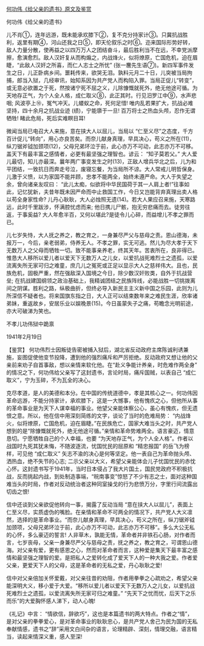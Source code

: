 [何功伟《给父亲的遗书》原文及鉴赏](https://www.vrrw.net/wx/10276.html)

何功伟《给父亲的遗书》

儿不肖①，连年远游，既未能承欢膝下②，复不克分持家计③。只冀抗战胜利，返里有期④，河山还我之日⑤，即天伦叙乐之时⑥。迩来国际形势好转，敌人力量分散，使再益之以四万万人之团结奋斗，最后胜利当不在远，不幸党派摩擦，愈演愈烈。敌人汉奸复从而构煽之，内战烽火，似将燎原，亡国危机，迫在眉睫，“此敌人汉奸之所喜，而仁人志士之所忧” (张一麐先生语⑦)。新四军事件发生之日，儿正卧病乡间。噩耗传来，欲哭无泪。孰料元月二十日，儿突被当局拘捕，郎当入狱，几经审讯，始知系因为共产党人而构陷入罪。当局正促儿“转变”，或无意必欲置之于死，然按诸宁死不屈之义，儿除慷慨就死外，绝无他途可循。为天地存正气，为个人全人格，成仁取义⑧，此正其时。行见汨罗江中⑨，水声悲咽; 风波亭上⑩，冤气冲天。儿蝼蚁之命，死何足惜! 唯内乱若果扩大，抗战必难坚持，四十余月之抗战业迹 (绩)，宁能隳于一旦! 百万将士之热血头颅，忍作无谓牺牲! 睹此危局，死后实难瞑目耳!

微闻当局已电召大人来施，意在挟大人以屈儿，当局以 “仁至义尽”之态度，千方百计促儿“转向”，用心亦良苦矣。而奈儿献身真理，早具决心，苟义之所在(11)，纵刀锯斧钺加颈项(12)，父母兄弟环泣于前，此心亦万不可动，此志亦万不可移。盖天下有最丰富之感情者，必更有最坚强之理智也。谚云： “知子莫若父。” 大人爱儿最切，知儿亦最深。曩年两广事变发生之时(13)，正敌人增兵华北之后，儿为和平团结，一致抗日而奔走号泣，废寝忘餐，为当局所不谅。大人常戒儿明哲保身。儿激于义愤，以为家国不能并顾，忠孝不能两全，始终未遵严命。大人于失望之余，曾向诸亲友叹曰： “此儿太痴，似欲将中华民国荷于其一人肩上者!”往事如此，记忆犹新，夫昔年既未因严命而中止救国工作，今日又岂能背弃真理出卖人格以苟全身家性命? 儿丹心耿耿，大人必烛照无遗(14)。若大人果应召来施，天寒路远，此时千里跋涉，怀满腔忧虑而来; 他日携儿尸骸，抱无穷悲痛而去。徒劳往返，于事奚益? 大人年愈半百，又何以堪此?是徒令儿心碎，而益增儿不孝之罪而已。

儿七岁失恃，大人抚之养之，教之育之，一身兼尽严父与慈母之责。恩山德海，未报万一，今后，亲老弱弟，侍养无人。不孝之罪，实无可逃。然儿为尽大孝于天下无数万人之父母而牺牲一切。致不能事亲养老，终其天年。苦衷所在，良非得已。惟恳大人移所以爱儿者以爱天下无数万人之儿女，以爱抗战死难烈士之遗孤，以爱流离失所无家可归之难童，庶几儿之冤死或正足以显示大人之慈祥伟大。且也，民族危机，固极严重，然在强敌深入国境之今日，除少数汉奸败类，自外于抗战营垒; 在抗战建国纲领之政治基础上，我精诚团结之民族阵线，必能战胜一切挑拨离间之阴谋。胜利之路，纵极曲折，但终必导入新民主主义新中国之乐园，此则为儿所深信不疑者也。将来国旗东指之日，大人正可以结束数年来之难民生涯，欣率诸弟妹，重返故乡，安居乐业以娱晚景(15)。今日虽蒙失子之痛，苟瞻念光明前途，亦大可破涕为笑也。

不孝儿功伟狱中跪禀

1941年2月19日



【鉴赏】 何功伟烈士因叛徒告密被捕入狱后，湖北省反动政府主席陈诚利诱兼施，妄图促使他变节投降，遭到他的强烈痛斥和严厉拒绝。反动政府又想让他的父亲前来劝子自首事敌，想以亲情来软化他。在“赴义争能计养亲，时危难作两全身” 的情况之下，何功伟给父亲写了这封遗书，言论时局，痛斥国贼，以表自己 “成仁取义”，宁为玉碎，不为瓦全的决心。

克尽孝道，是人的美德和本分。在中国的传统道德中，孝是其核心之一。何功伟因革命远游，不能分持家计，承欢膝下，这是一大憾事，他有愧疚之心，但他所从事的革命事业是为天下人谋幸福的事业。他望父亲能体察公心，虽心有愧疚，但无遗恨之意。所以，他在信中用深刻简练的文字，谈论了当时的危难局势： “内战烽火，似将燎原，亡国危机，迫在眉睫。”在民族危亡，国家大难当头之时，共产党人想到的是“除慷慨就死外，绝无他途可循。”亲情和革命势难两全。语言豪迈，情意恳切。宁愿牺牲自己的个人幸福，也要 “为天地存正气，为个人全人格”。作者以战国时九死其犹未悔，不随波逐流，忧国忧民的屈原和 “精忠报国” 的岳飞为榜样，可见他 “成仁取义” 矢志不渝的决心是何等坚定。他一表自己为革命抛头颅、洒热血，绝不失节的心志; 二示父亲以大义，希望父亲能体会儿子忧国忧民的赤忱心怀。这封遗书写于1941年，当时日本侵占了我大片国土，国民党政府不积极抗战，反而挑起内战，到处制造事端，“皖南事变”惊怒了不少有志之士，面对这种国难当头的时局，作者对反动统治者这种同室操戈的行为悲愤万分，字里行间流露出切齿之恨!

信中还谈到父亲欲促他转向一事，揭露了反动当局 “意在挟大人以屈儿”，表面上仁至义尽，实质虚伪的嘴脸。在亲情和革命不可两全的情况下，共产党人大义凛然，选择的是革命事业。“而奈儿献身真理，早具决心，苟义之所在，纵刀锯斧钺加颈项，父母兄弟环泣于前，此心亦万不可动，此志亦万不可移”。多么大公无私的心怀，多么豪迈的誓言! 人非草木，孰能无情，革命者并非铁石心肠，对作者而言，七岁丧母，父亲一身兼尽严父与慈母之责，抚之养之，教之育之，可谓恩山德海。对父亲有爱，更有感恩之心，然而对革命者而言，这种爱是集天下最丰富之感情和最坚强之理智的爱。是把私人之爱转化成了爱天下人的一种大我之爱。作者爱父亲，更爱天下人的父母，这是革命者的无私之爱，丹心耿耿之爱!

信中对父亲倍加关怀爱戴，对父亲往昔的劝阻，作者用拳拳之心疏劝之，希望父亲能深明大义，移小爱于大爱。“移所以爱儿者以爱天下无数万人之儿女，以爱抗战死难烈士之遗孤，以爱流离失所无家可归之难童。” “先天下之忧而忧，后天下之乐而乐”的大爱胸怀感人涕下，动人心魄!

《礼记》中言： “情欲信，辞欲巧”，这也是本篇遗书的两大特点。作者之“情”，是对父亲的拳拳爱心，是对革命事业的耿耿忠心，是共产党人舍己为民为国的无私奉献情感，遗书之“辞”采用文白间杂的语言，论理精辟、深刻，情理交融，语言精当，读起来情深义重，感人至深!

